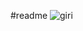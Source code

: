 #readme
![giri](https://user-images.githubusercontent.com/59474596/104218672-203d4280-544e-11eb-878f-a652ae353da5.PNG)
